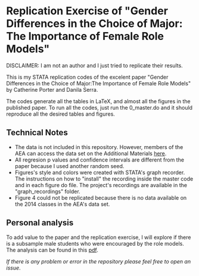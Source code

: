# Replication Exercise of "Gender Differences in the Choice of Major: The Importance of Female Role Models"

DISCLAIMER: I am not an author and I just tried to replicate their results.

This is my STATA replication codes of the excelent paper "Gender Differences in the Choice of Major:The Importance of Female Role Models" by Catherine Porter and Danila Serra. 

The codes generate all the tables in LaTeX, and almost all the figures in the published paper. To run all the codes, just run the 0_master.do and it should reproduce all the desired tables and figures.

## Technical Notes

- The data is not included in this repository. However, members of the AEA can access the data set on the Additional Materials [here](https://www.aeaweb.org/articles?id=10.1257/app.20180426).
- All regresion p values and confidence intervals are different from the paper because I used another random seed.
- Figures's style and colors were created with STATA's graph recorder. The instructions on how to "install" the recording inside the master code and in each figure do file. The project's recordings are available in the "graph_recordings" folder.
- Figure 4 could not be replicated because there is no data available on the 2014 classes in the AEA's data set.

## Personal analysis

To add value to the paper and the replication exercise, I will explore if there is a subsample male students who were encouraged by the role models. The analysis can be found in this [pdf](https://jjgecon.github.io/assets/resources/Porter_Serra_rep_add_a.pdf).

*If there is any problem or error in the repository please feel free to open an issue*.
